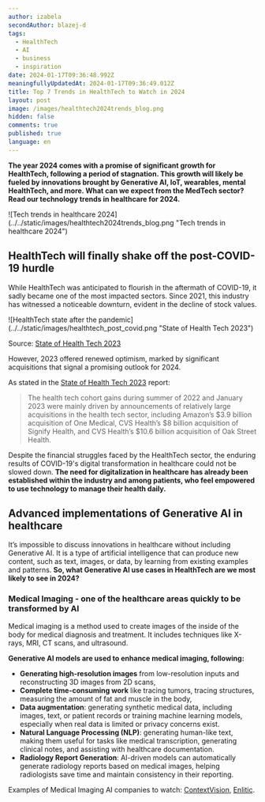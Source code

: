 ```yaml
---
author: izabela
secondAuthor: blazej-d
tags:
  - HealthTech
  - AI
  - business
  - inspiration
date: 2024-01-17T09:36:48.992Z
meaningfullyUpdatedAt: 2024-01-17T09:36:49.012Z
title: Top 7 Trends in HealthTech to Watch in 2024
layout: post
image: /images/healthtech2024trends_blog.png
hidden: false
comments: true
published: true
language: en
---
```

**The year 2024 comes with a promise of significant growth for HealthTech, following a period of stagnation. This growth will likely be fueled by innovations brought by Generative AI, IoT, wearables, mental HealthTech, and more. What can we expect from the MedTech sector? Read our technology trends in healthcare for 2024.**

<div className="image">![Tech trends in healthcare 2024](../../static/images/healthtech2024trends_blog.png "Tech trends in healthcare 2024")</div>

## HealthTech will finally shake off the post-COVID-19 hurdle

While HealthTech was anticipated to flourish in the aftermath of COVID-19, it sadly became one of the most impacted sectors. Since 2021, this industry has witnessed a noticeable downturn, evident in the decline of stock values. 

<div className="image">![HealthTech state after the pandemic](../../static/images/healthtech_post_covid.png "State of Health Tech 2023")</div>

Source: [State of Health Tech 2023](https://www.bvp.com/atlas/state-of-health-tech-2023)

However, 2023 offered renewed optimism, marked by significant acquisitions that signal a promising outlook for 2024.

As stated in the [State of Health Tech 2023](https://www.bvp.com/atlas/state-of-health-tech-2023) report:

<blockquote><div>The health tech cohort gains during summer of 2022 and January 2023 were mainly driven by announcements of relatively large acquisitions in the health tech sector, including Amazon’s $3.9 billion acquisition of One Medical, CVS Health’s $8 billion acquisition of Signify Health, and CVS Health’s $10.6 billion acquisition of Oak Street Health.</div></blockquote>

Despite the financial struggles faced by the HealthTech sector, the enduring results of COVID-19's digital transformation in healthcare could not be slowed down. **The need for digitalization in healthcare has already been established within the industry and among patients, who feel empowered to use technology to manage their health daily.**

## Advanced implementations of Generative AI in healthcare

It’s impossible to discuss innovations in healthcare without including Generative AI. It is a type of artificial intelligence that can produce new content, such as text, images, or data, by learning from existing examples and patterns. **So, what Generative Al use cases in HealthTech are we most likely to see in 2024?**

### Medical Imaging - one of the healthcare areas quickly to be transformed by AI

Medical imaging is a method used to create images of the inside of the body for medical diagnosis and treatment. It includes techniques like X-rays, MRI, CT scans, and ultrasound.

<YouTubeEmbed url='https://www.youtube.com/watch?v=dCDuMyzWS8Q' />

**Generative AI models are used to enhance medical imaging, following:**

* **Generating high-resolution images** from low-resolution inputs and reconstructing 3D images from 2D scans,
* **Complete time-consuming work** like tracing tumors, tracing structures,
  measuring the amount of fat and muscle in the body,
* **Data augmentation**: generating synthetic medical data, including images, text, or patient records or training machine learning models, especially when real data is limited or privacy concerns exist.
* **Natural Language Processing (NLP)**: generating human-like text, making them useful for tasks like medical transcription, generating clinical notes, and assisting with healthcare documentation.
* **Radiology Report Generation**: AI-driven models can automatically generate radiology reports based on medical images, helping radiologists save time and maintain consistency in their reporting.

Examples of Medical Imaging AI companies to watch: [ContextVision](https://www.contextvision.com/), [Enlitic](https://enlitic.com/).